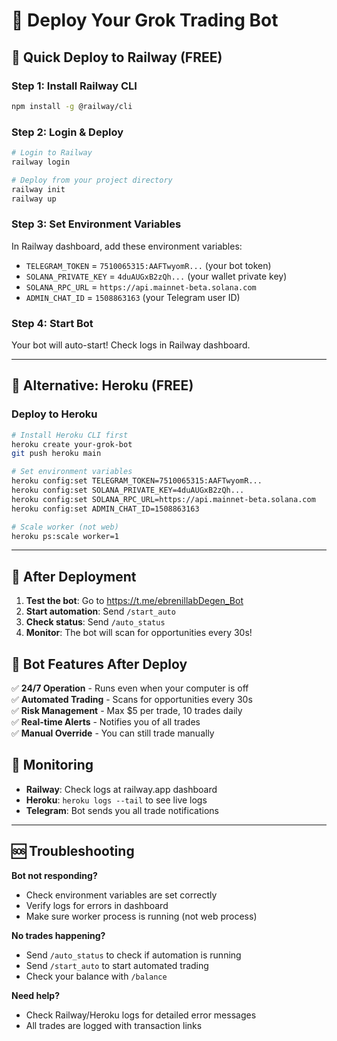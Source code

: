 # 🚀 Deploy Your Grok Trading Bot

## 🎯 Quick Deploy to Railway (FREE)

### Step 1: Install Railway CLI
```bash
npm install -g @railway/cli
```

### Step 2: Login & Deploy
```bash
# Login to Railway
railway login

# Deploy from your project directory
railway init
railway up
```

### Step 3: Set Environment Variables
In Railway dashboard, add these environment variables:
- `TELEGRAM_TOKEN` = `7510065315:AAFTwyomR...` (your bot token)
- `SOLANA_PRIVATE_KEY` = `4duAUGxB2zQh...` (your wallet private key)
- `SOLANA_RPC_URL` = `https://api.mainnet-beta.solana.com`
- `ADMIN_CHAT_ID` = `1508863163` (your Telegram user ID)

### Step 4: Start Bot
Your bot will auto-start! Check logs in Railway dashboard.

---

## 🔄 Alternative: Heroku (FREE)

### Deploy to Heroku
```bash
# Install Heroku CLI first
heroku create your-grok-bot
git push heroku main

# Set environment variables
heroku config:set TELEGRAM_TOKEN=7510065315:AAFTwyomR...
heroku config:set SOLANA_PRIVATE_KEY=4duAUGxB2zQh...
heroku config:set SOLANA_RPC_URL=https://api.mainnet-beta.solana.com
heroku config:set ADMIN_CHAT_ID=1508863163

# Scale worker (not web)
heroku ps:scale worker=1
```

---

## 🎉 After Deployment

1. **Test the bot**: Go to https://t.me/ebrenillabDegen_Bot
2. **Start automation**: Send `/start_auto` 
3. **Check status**: Send `/auto_status`
4. **Monitor**: The bot will scan for opportunities every 30s!

## 🤖 Bot Features After Deploy

✅ **24/7 Operation** - Runs even when your computer is off  
✅ **Automated Trading** - Scans for opportunities every 30s  
✅ **Risk Management** - Max $5 per trade, 10 trades daily  
✅ **Real-time Alerts** - Notifies you of all trades  
✅ **Manual Override** - You can still trade manually  

## 🔧 Monitoring

- **Railway**: Check logs at railway.app dashboard
- **Heroku**: `heroku logs --tail` to see live logs
- **Telegram**: Bot sends you all trade notifications

---

## 🆘 Troubleshooting

**Bot not responding?**
- Check environment variables are set correctly
- Verify logs for errors in dashboard
- Make sure worker process is running (not web process)

**No trades happening?**
- Send `/auto_status` to check if automation is running
- Send `/start_auto` to start automated trading
- Check your balance with `/balance`

**Need help?**
- Check Railway/Heroku logs for detailed error messages
- All trades are logged with transaction links 